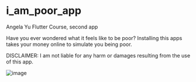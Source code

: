 # i_am_poor_app
 Angela Yu Flutter Course, second app

Have you ever wondered what it feels like to be poor? Installing this apps takes your money online to simulate you being poor.

DISCLAIMER: I am not liable for any harm or damages resulting from the use of this app.

![image](https://github.com/Itsmeejoshiee/i_am_poor_app/assets/120581896/f241ad1f-3168-4321-b5d7-ade4b1aad1b0)
